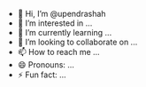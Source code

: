 - 👋 Hi, I’m @upendrashah
- 👀 I’m interested in ...
- 🌱 I’m currently learning ...
- 💞️ I’m looking to collaborate on ...
- 📫 How to reach me ...
- 😄 Pronouns: ...
- ⚡ Fun fact: ...

<!---
upendrashah/upendrashah is a ✨ special ✨ repository because its `README.md` (this file) appears on your GitHub profile.
You can click the Preview link to take a look at your changes.
--->
